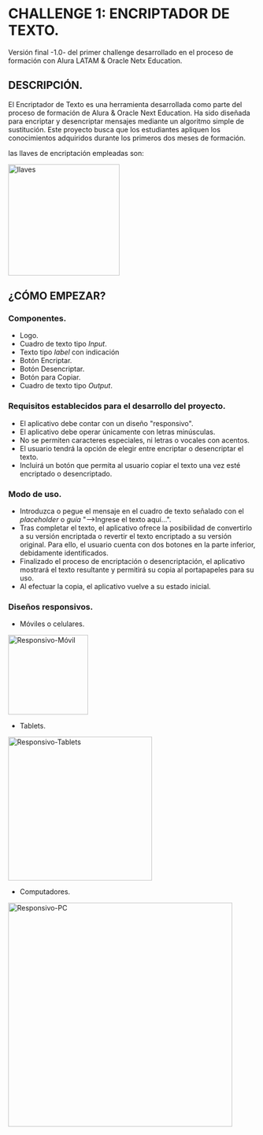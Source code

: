 
# CHALLENGE 1: ENCRIPTADOR DE TEXTO.
Versión final -1.0- del primer challenge desarrollado en el proceso de formación con Alura LATAM & Oracle Netx Education.

## DESCRIPCIÓN.
El Encriptador de Texto es una herramienta desarrollada como parte del proceso de formación de Alura & Oracle Next Education. 
Ha sido diseñada para encriptar y desencriptar mensajes mediante un algoritmo simple de sustitución. Este proyecto busca que
los estudiantes apliquen los conocimientos adquiridos durante los primeros dos meses de formación.

las llaves de encriptación empleadas son: 

<img width="226" alt="llaves" src="https://github.com/JohnnMS/Portafolio/assets/99614055/8edb9d77-e260-4768-81ef-243431584227">

## ¿CÓMO EMPEZAR?

### Componentes.
- Logo.
- Cuadro de texto tipo *Input*.
- Texto tipo *label* con indicación
- Botón Encriptar.
- Botón Desencriptar.
- Botón para Copiar.
- Cuadro de texto tipo *Output*.

### Requisitos establecidos para el desarrollo del proyecto.
- El aplicativo debe contar con un diseño "responsivo".
- El aplicativo debe operar únicamente con letras minúsculas.
- No se permiten caracteres especiales, ni letras o vocales con acentos.
- El usuario tendrá la opción de elegir entre encriptar o desencriptar el texto.
- Incluirá un botón que permita al usuario copiar el texto una vez esté encriptado o desencriptado.
 
### Modo de uso.
- Introduzca o pegue el mensaje en el cuadro de texto señalado con el *placeholder* o *guía* "-->Ingrese el texto aquí...".
- Tras completar el texto, el aplicativo ofrece la posibilidad de convertirlo a su versión encriptada o revertir el texto
  encriptado a su versión original. Para ello, el usuario cuenta con dos botones en la parte inferior, debidamente identificados.
- Finalizado el proceso de encriptación o desencriptación, el aplicativo mostrará el texto resultante y permitirá su copia al portapapeles para su uso.
- Al efectuar la copia, el aplicativo vuelve a su estado inicial.

### Diseños responsivos.

- Móviles o celulares.

<img width="162" alt="Responsivo-Móvil" src="https://github.com/JohnnMS/Portafolio/assets/99614055/20b956ee-8642-4c9a-a4df-cef24d8de6b9">


- Tablets.

<img width="292" alt="Responsivo-Tablets" src="https://github.com/JohnnMS/Portafolio/assets/99614055/e16a3e67-d478-44a2-b9d6-9e6c3bd46848">


- Computadores.
  
<img width="455" alt="Responsivo-PC" src="https://github.com/JohnnMS/Portafolio/assets/99614055/1dd1be0e-fd5f-4350-bf07-67d02f47e2b3">

